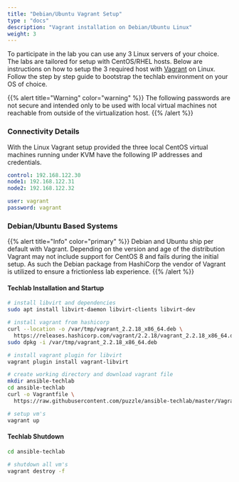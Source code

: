 ```yaml
---
title: "Debian/Ubuntu Vagrant Setup"
type : "docs"
description: "Vagrant installation on Debian/Ubuntu Linux"
weight: 3
---
```


To participate in the lab you can use any 3 Linux servers
of your choice.  The labs are tailored for setup with
CentOS/RHEL hosts. Below are instructions on how to setup
the 3 required host with [Vagrant][vagrant] on Linux.
Follow the step by step guide to bootstrap the techlab
environment on your OS of choice.

{{% alert title="Warning" color="warning" %}}
The following passwords are not secure and intended only to
be used with local virtual machines not reachable from outside
of the virtualization host.
{{% /alert %}}

### Connectivity Details

With the Linux Vagrant setup provided the three local
CentOS virtual machines running under KVM have the
following IP addresses and credentials.

```yaml
control: 192.168.122.30
node1: 192.168.122.31
node2: 192.168.122.32

user: vagrant
password: vagrant
```

### Debian/Ubuntu Based Systems

{{% alert title="Info" color="primary" %}}
Debian and Ubuntu ship per default with Vagrant.
Depending on the version and age of the distribution
Vagrant may not include support for CentOS 8 and fails
during the initial setup. As such the Debian package
from HashiCorp the vendor of Vagrant is utilized to
ensure a frictionless lab experience.
{{% /alert %}}

#### Techlab Installation and Startup

```bash
# install libvirt and dependencies
sudo apt install libvirt-daemon libvirt-clients libvirt-dev

# install vagrant from hashicorp
curl --location -o /var/tmp/vagrant_2.2.18_x86_64.deb \
  https://releases.hashicorp.com/vagrant/2.2.18/vagrant_2.2.18_x86_64.deb
sudo dpkg -i /var/tmp/vagrant_2.2.18_x86_64.deb

# install vagrant plugin for libvirt
vagrant plugin install vagrant-libvirt

# create working directory and download vagrant file
mkdir ansible-techlab
cd ansible-techlab
curl -o Vagrantfile \
  https://raw.githubusercontent.com/puzzle/ansible-techlab/master/Vagrantfile

# setup vm's
vagrant up
```

#### Techlab Shutdown

```bash
cd ansible-techlab

# shutdown all vm's
vagrant destroy -f
```

[vagrant]: https://www.vagrantup.com/
